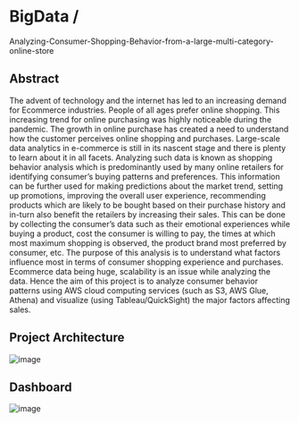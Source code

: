 # BigData / 
Analyzing-Consumer-Shopping-Behavior-from-a-large-multi-category-online-store

## Abstract
The advent of technology and the internet has led to an increasing demand for Ecommerce industries. People of all ages prefer online shopping. This increasing trend for online purchasing was highly noticeable during the pandemic. The growth in online purchase has created a need to understand how the customer perceives online shopping and purchases. Large-scale data analytics in e-commerce is still in its nascent stage and there is plenty to learn about it in all facets. Analyzing such data is known as shopping behavior analysis which is predominantly used by many online retailers for identifying consumer’s buying patterns and preferences. This information can be further used for making predictions about the market trend, setting up promotions, improving the overall user experience, recommending products which are likely to be bought based on their purchase history and in-turn also benefit the retailers by increasing their sales. This can be done by collecting the consumer’s data such as their emotional experiences while buying a product, cost the consumer is willing to pay, the times at which most maximum shopping is observed, the product brand most preferred by consumer, etc. The purpose of this analysis is to understand what factors influence most in terms of consumer shopping experience and purchases. Ecommerce data being huge, scalability is an issue while analyzing the data. Hence the aim of this project is to analyze consumer behavior patterns using AWS cloud computing services (such as S3, AWS Glue, Athena) and visualize (using Tableau/QuickSight) the major factors affecting sales.

## Project Architecture

![image](https://github.com/NeetuSyam/Analyzing-Consumer-Shopping-Behavior-from-a-large-multi-category-online-store/assets/104735157/8d98c6bb-ce62-4234-8869-6152e6a71bd4)

## Dashboard
![image](https://github.com/NeetuSyam/Analyzing-Consumer-Shopping-Behavior-from-a-large-multi-category-online-store/assets/104735157/627099d0-9250-4e2f-980d-2404be7d75fc)
